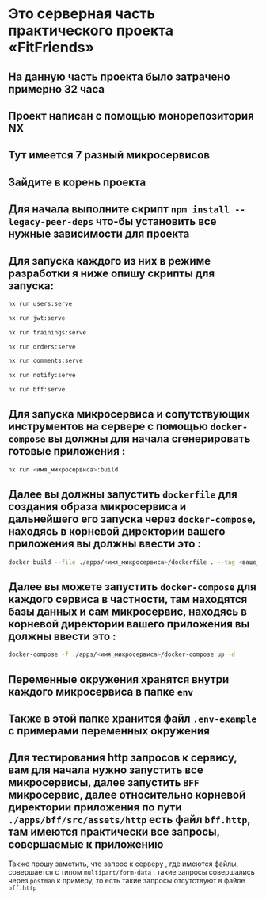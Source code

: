 <H1>Это серверная часть практического проекта «FitFriends»</H1>

<H2>На данную часть проекта было затрачено примерно 32 часа</H2>

<H2>Проект написан с помощью монорепозитория NX</H2>

<H2>Тут имеется 7 разный микросервисов</H2>

<H2>Зайдите в корень проекта</H2>

## Для начала выполните скрипт `npm install --legacy-peer-deps` что-бы установить все нужные зависимости для проекта

## Для запуска каждого из них в режиме разработки я ниже опишу скрипты для запуска:

```sh
nx run users:serve
```

```sh
nx run jwt:serve
```

```sh
nx run trainings:serve
```

```sh
nx run orders:serve
```

```sh
nx run comments:serve
```

```sh
nx run notify:serve
```

```sh
nx run bff:serve
```

## Для запуска микросервиса и сопутствующих инструментов на сервере с помощью `docker-compose` вы должны для начала сгенерировать готовые приложения :

```sh
nx run <имя_микросервиса>:build
```

## Далее вы должны запустить `dockerfile` для создания образа микросервиса и дальнейшего его запуска через `docker-compose`, находясь в корневой директории вашего приложения вы должны ввести это :

```sh
docker build --file ./apps/<имя_микросервиса>/dockerfile . --tag <ваше_название> --no-cache
```

## Далее вы можете запустить `docker-compose` для каждого сервиса в частности, там находятся базы данных и сам микросервис, находясь в корневой директории вашего приложения вы должны ввести это :

```sh
docker-compose -f ./apps/<имя_микросервиса>/docker-compose up -d
```

## Переменные окружения хранятся внутри каждого микросервиса в папке `env`

## Также в этой папке хранится файл `.env-example` с примерами переменных окружения

## Для тестирования http запросов к сервису, вам для начала нужно запустить все микросервисы, далее запустить `BFF` микросервис, далее относительно корневой директории приложения по пути `./apps/bff/src/assets/http` есть файл `bff.http`, там имеются практически все запросы, совершаемые к приложению

Также прошу заметить, что запрос к серверу , где имеются файлы, совершается с типом `multipart/form-data` , такие запросы совершались через `postman` к примеру, то есть такие запросы отсутствуют в файле `bff.http`
